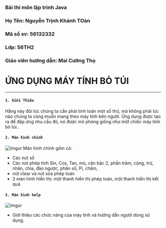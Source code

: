 ### Bài thi môn lập trình Java
### Họ Tên: Nguyễn Trịnh Khánh TOàn
### Mã số sv: 56132332
### Lớp: 56TH2
### Giáo viên hướng dẫn: Mai Cường Thọ
# ỨNG DỤNG  MÁY TÍNH BỎ TÚI
------------------------------------------------------------------------------------
#### `1. Giới Thiệu`
Hằng này đôi lúc chúng ta cần phải tính toán một số thứ, mà  không phải lúc nào chúng ta cũng muốn mang theo máy tính bên người. Ứng dụng  được tạo ra để đáp ứng nhu cầu đó, nó được mô phỏng giống như một chiếc máy tính bỏ túi..
#### `2. Màn hình chính`
![Imgur](http://i.imgur.com/umGnsNX.jpg)
Màn hình chính gồm có:
* Các nút số
* Các nút phép tính Sin, Cos, Tan, mũ, căn bậc 2, phần trăm, cộng, trừ, nhân, chia, đảo ngược, phân số, Pi, chấm,
* nút clear và nút xóa phép toán
* 2 màn hình hiển thị: một thanh hiển thị phép toán, một thanh hiển thị kết quả 
#### `3. Màn hình help`
![Imgur](http://i.imgur.com/MKd7Z2s.jpg)
* Giới thiệu các chức năng của máy tính và hướng dẫn người dùng sử dụng.
